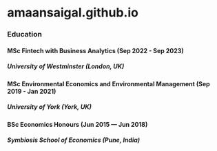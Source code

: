 # amaansaigal.github.io

### Education
#### MSc Fintech with Business Analytics (Sep 2022 - Sep 2023)
##### University of Westminster (London, UK)

#### MSc Environmental Economics and Environmental Management (Sep 2019 - Jan 2021)
##### University of York (York, UK)

#### BSc Economics Honours (Jun 2015 — Jun 2018)
##### Symbiosis School of Economics (Pune, India)


